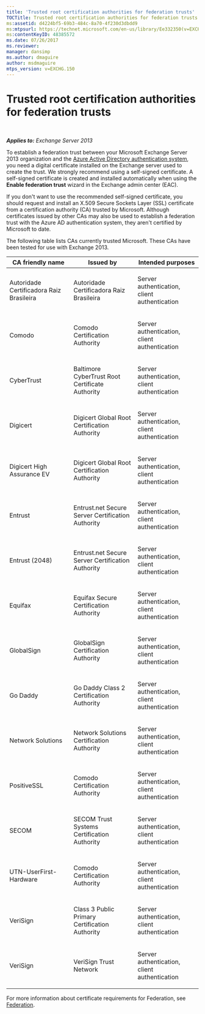 ```yaml
---
title: 'Trusted root certification authorities for federation trusts'
TOCTitle: Trusted root certification authorities for federation trusts
ms:assetid: d4224bf5-69b3-484c-8a70-4f230d3dbdd9
ms:mtpsurl: https://technet.microsoft.com/en-us/library/Ee332350(v=EXCHG.150)
ms:contentKeyID: 48385572
ms.date: 07/26/2017
ms.reviewer: 
manager: dansimp
ms.author: dmaguire
author: msdmaguire
mtps_version: v=EXCHG.150
---
```


# Trusted root certification authorities for federation trusts

 

_**Applies to:** Exchange Server 2013_

To establish a federation trust between your Microsoft Exchange Server 2013 organization and the [Azure Active Directory authentication system](https://go.microsoft.com/fwlink/p/?linkid=135986), you need a digital certificate installed on the Exchange server used to create the trust. We strongly recommend using a self-signed certificate. A self-signed certificate is created and installed automatically when using the **Enable federation trust** wizard in the Exchange admin center (EAC).

If you don't want to use the recommended self-signed certificate, you should request and install an X.509 Secure Sockets Layer (SSL) certificate from a certification authority (CA) trusted by Microsoft. Although certificates issued by other CAs may also be used to establish a federation trust with the Azure AD authentication system, they aren't certified by Microsoft to date.

The following table lists CAs currently trusted Microsoft. These CAs have been tested for use with Exchange 2013.

<table>
<colgroup>
<col style="width: 33%" />
<col style="width: 33%" />
<col style="width: 33%" />
</colgroup>
<thead>
<tr class="header">
<th>CA friendly name</th>
<th>Issued by</th>
<th>Intended purposes</th>
</tr>
</thead>
<tbody>
<tr class="odd">
<td><p>Autoridade Certificadora Raiz Brasileira</p></td>
<td><p>Autoridade Certificadora Raiz Brasileira</p></td>
<td><p>Server authentication, client authentication</p></td>
</tr>
<tr class="even">
<td><p>Comodo</p></td>
<td><p>Comodo Certification Authority</p></td>
<td><p>Server authentication, client authentication</p></td>
</tr>
<tr class="odd">
<td><p>CyberTrust</p></td>
<td><p>Baltimore CyberTrust Root Certificate Authority</p></td>
<td><p>Server authentication, client authentication</p></td>
</tr>
<tr class="even">
<td><p>Digicert</p></td>
<td><p>Digicert Global Root Certification Authority</p></td>
<td><p>‎Server authentication, client authentication</p></td>
</tr>
<tr class="odd">
<td><p>Digicert High Assurance EV</p></td>
<td><p>Digicert Global Root Certification Authority</p></td>
<td><p>‎Server authentication, client authentication</p></td>
</tr>
<tr class="even">
<td><p>Entrust</p></td>
<td><p>Entrust.net Secure Server Certification Authority</p></td>
<td><p>Server authentication, client authentication</p></td>
</tr>
<tr class="odd">
<td><p>Entrust (2048)</p></td>
<td><p>Entrust.net Secure Server Certification Authority</p></td>
<td><p>Server authentication, client authentication</p></td>
</tr>
<tr class="even">
<td><p>Equifax</p></td>
<td><p>Equifax Secure Certification Authority</p></td>
<td><p>‎‎Server authentication, client authentication</p></td>
</tr>
<tr class="odd">
<td><p>GlobalSign</p></td>
<td><p>GlobalSign Certification Authority</p></td>
<td><p>‎Server authentication, client authentication</p></td>
</tr>
<tr class="even">
<td><p>Go Daddy</p></td>
<td><p>Go Daddy Class 2 Certification Authority</p></td>
<td><p>‎Server authentication, client authentication</p></td>
</tr>
<tr class="odd">
<td><p>Network Solutions</p></td>
<td><p>Network Solutions Certification Authority</p></td>
<td><p>Server authentication, client authentication</p></td>
</tr>
<tr class="even">
<td><p>PositiveSSL</p></td>
<td><p>Comodo Certification Authority</p></td>
<td><p>‎Server authentication, client authentication</p></td>
</tr>
<tr class="odd">
<td><p>SECOM</p></td>
<td><p>SECOM Trust Systems Certification Authority</p></td>
<td><p>‎Server authentication, client authentication</p></td>
</tr>
<tr class="even">
<td><p>UTN-UserFirst-Hardware</p></td>
<td><p>Comodo Certification Authority</p></td>
<td><p>Server authentication, client authentication</p></td>
</tr>
<tr class="odd">
<td><p>VeriSign</p></td>
<td><p>Class 3 Public Primary Certification Authority</p></td>
<td><p>Server authentication, client authentication</p></td>
</tr>
<tr class="even">
<td><p>VeriSign</p></td>
<td><p>VeriSign Trust Network</p></td>
<td><p>‎Server authentication, client authentication</p></td>
</tr>
</tbody>
</table>

For more information about certificate requirements for Federation, see [Federation](federation-exchange-2013-help.md).
